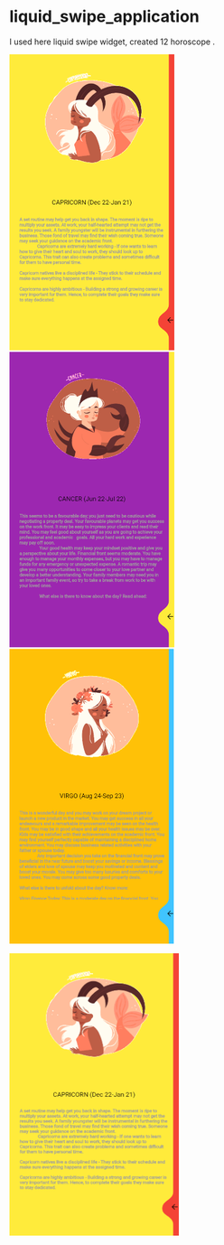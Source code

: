 # liquid_swipe_application

I used here liquid swipe widget, created 12 horoscope .

![Octocat](https://github.com/emrahseyhan/liquid-swipe-application/blob/main/ss/2.PNG)![Octocat](https://github.com/emrahseyhan/liquid-swipe-application/blob/main/ss/1.PNG)![Octocat](https://github.com/emrahseyhan/liquid-swipe-application/blob/main/ss/3.PNG)

<img src="https://github.com/emrahseyhan/liquid-swipe-application/blob/main/ss/2.PNG" width="300" height="500">
